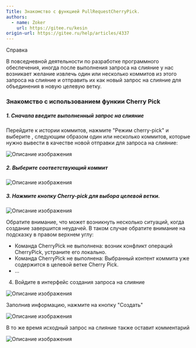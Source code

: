 ```yaml
---
Title: Знакомство с функцией PullRequestCherryPick.
authors:
  - name: Zoker
    url: https://gitee.ru/kesin
origin-url: https://gitee.ru/help/articles/4337
---
```


Справка

В повседневной деятельности по разработке программного обеспечения, иногда после выполнения запроса на слияние у нас возникает желание извлечь один или несколько коммитов из этого запроса на слияние и отправить их как новый запрос на слияние для объединения в новую целевую ветку.

### Знакомство с использованием функии Cherry Pick

##### 1. Сначала введите выполненный запрос на слияние

Перейдите к истории коммитов, нажмите "Режим cherry-pick" и выберите , следующим образом один или несколько коммитов, которые нужно вывести в качестве новой отправки для запроса на слияние:

![Описание изображения](https://images.gitee.ru/uploads/images/2021/0617/103810_ed70c91a_62561.png )

##### 2. Выберите соответствующий коммит

![Описание изображения](https://images.gitee.ru/uploads/images/2021/0617/103905_69c137ac_62561.png )

##### 3. Нажмите кнопку Cherry-pick для выбора целевой ветки.

![Описание изображения](https://images.gitee.ru/uploads/images/2021/0617/103956_60a3566c_62561.png )

Обратите внимание, что может возникнуть несколько ситуаций, когда создание завершится неудачей. В таком случае обратите внимание на подсказку в правом верхнем углу:

- Команда CherryPick не выполнена: возник конфликт операций CherryPick, устраните его локально.
- Команда CherryPick не выполнена: Выбранный контент коммита уже содержится в целевой ветке Cherry Pick.
- ...

4. Войдите в интерфейс создания запроса на слияние 

![Описание изображения](https://images.gitee.ru/uploads/images/2021/0617/104836_305d0b44_62561.png )

Заполнив информацию, нажмите на кнопку "Создать"

![Описание изображения](https://images.gitee.ru/uploads/images/2021/0617/104910_61d006f6_62561.png )

В то же время исходный запрос на слияние также оставит комментарий

![Описание изображения](https://images.gitee.ru/uploads/images/2021/0617/105023_fffeddcb_62561.png )